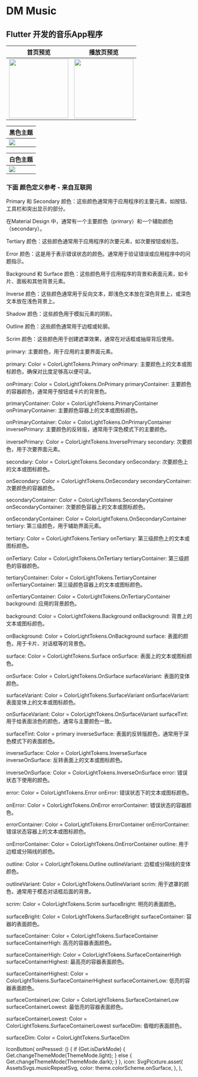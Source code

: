 # DM Music

## Flutter 开发的音乐App程序

| 首页预览 | 播放页预览 |
|----------|------------|
| <img src="https://raw.githubusercontent.com/944095635/dm-music-flutter/master/preview/image1.png" width='160' > | <img src="https://raw.githubusercontent.com/944095635/dm-music-flutter/master/preview/image2.png" width='160' > |


|黑色主题|
| -------- | 
|<img src="https://raw.githubusercontent.com/944095635/dm-music-flutter/master/preview/dark.jpeg" >|


|白色主题|
| -------- | 
|<img src="https://raw.githubusercontent.com/944095635/dm-music-flutter/master/preview/light.jpeg" >|

### 下面 颜色定义参考 - 来自互联网

Primary 和 Secondary 颜色：这些颜色通常用于应用程序的主要元素，如按钮、工具栏和突出显示的部分。

在Material Design 中，通常有一个主要颜色（primary）和一个辅助颜色（secondary）。

Tertiary 颜色：这些颜色通常用于应用程序的次要元素，如次要按钮或标签。

Error 颜色：这是用于表示错误状态的颜色。通常用于验证错误或应用程序中的问题指示。

Background 和 Surface 颜色：这些颜色用于应用程序的背景和表面元素，如卡片、面板和其他背景元素。

Inverse 颜色：这些颜色通常用于反向文本，即浅色文本放在深色背景上，或深色文本放在浅色背景上。

Shadow 颜色：这些颜色用于模拟元素的阴影。

Outline 颜色：这些颜色通常用于边框或轮廓。

Scrim 颜色：这些颜色用于创建遮罩效果，通常在对话框或抽屉背后使用。

primary: 主要颜色，用于应用的主要界面元素。

primary: Color = ColorLightTokens.Primary
onPrimary: 主要颜色上的文本或图标颜色，确保对比度足够高以便可读。

onPrimary: Color = ColorLightTokens.OnPrimary
primaryContainer: 主要颜色的容器颜色，通常用于按钮或卡片的背景色。

primaryContainer: Color = ColorLightTokens.PrimaryContainer
onPrimaryContainer: 主要颜色容器上的文本或图标颜色。

onPrimaryContainer: Color = ColorLightTokens.OnPrimaryContainer
inversePrimary: 主要颜色的反转版，通常用于深色模式下的主要颜色。

inversePrimary: Color = ColorLightTokens.InversePrimary
secondary: 次要颜色，用于次要界面元素。

secondary: Color = ColorLightTokens.Secondary
onSecondary: 次要颜色上的文本或图标颜色。

onSecondary: Color = ColorLightTokens.OnSecondary
secondaryContainer: 次要颜色的容器颜色。

secondaryContainer: Color = ColorLightTokens.SecondaryContainer
onSecondaryContainer: 次要颜色容器上的文本或图标颜色。

onSecondaryContainer: Color = ColorLightTokens.OnSecondaryContainer
tertiary: 第三级颜色，用于辅助界面元素。

tertiary: Color = ColorLightTokens.Tertiary
onTertiary: 第三级颜色上的文本或图标颜色。

onTertiary: Color = ColorLightTokens.OnTertiary
tertiaryContainer: 第三级颜色的容器颜色。

tertiaryContainer: Color = ColorLightTokens.TertiaryContainer
onTertiaryContainer: 第三级颜色容器上的文本或图标颜色。

onTertiaryContainer: Color = ColorLightTokens.OnTertiaryContainer
background: 应用的背景颜色。

background: Color = ColorLightTokens.Background
onBackground: 背景上的文本或图标颜色。

onBackground: Color = ColorLightTokens.OnBackground
surface: 表面的颜色，用于卡片、对话框等的背景色。

surface: Color = ColorLightTokens.Surface
onSurface: 表面上的文本或图标颜色。

onSurface: Color = ColorLightTokens.OnSurface
surfaceVariant: 表面的变体颜色。

surfaceVariant: Color = ColorLightTokens.SurfaceVariant
onSurfaceVariant: 表面变体上的文本或图标颜色。

onSurfaceVariant: Color = ColorLightTokens.OnSurfaceVariant
surfaceTint: 用于给表面涂色的颜色，通常与主要颜色一致。

surfaceTint: Color = primary
inverseSurface: 表面的反转版颜色，通常用于深色模式下的表面颜色。

inverseSurface: Color = ColorLightTokens.InverseSurface
inverseOnSurface: 反转表面上的文本或图标颜色。

inverseOnSurface: Color = ColorLightTokens.InverseOnSurface
error: 错误状态下使用的颜色。

error: Color = ColorLightTokens.Error
onError: 错误状态下的文本或图标颜色。

onError: Color = ColorLightTokens.OnError
errorContainer: 错误状态的容器颜色。

errorContainer: Color = ColorLightTokens.ErrorContainer
onErrorContainer: 错误状态容器上的文本或图标颜色。

onErrorContainer: Color = ColorLightTokens.OnErrorContainer
outline: 用于边框或分隔线的颜色。

outline: Color = ColorLightTokens.Outline
outlineVariant: 边框或分隔线的变体颜色。

outlineVariant: Color = ColorLightTokens.OutlineVariant
scrim: 用于遮罩的颜色，通常用于模态对话框后面的背景。

scrim: Color = ColorLightTokens.Scrim
surfaceBright: 明亮的表面颜色。

surfaceBright: Color = ColorLightTokens.SurfaceBright
surfaceContainer: 容器的表面颜色。

surfaceContainer: Color = ColorLightTokens.SurfaceContainer
surfaceContainerHigh: 高亮的容器表面颜色。

surfaceContainerHigh: Color = ColorLightTokens.SurfaceContainerHigh
surfaceContainerHighest: 最高亮的容器表面颜色。

surfaceContainerHighest: Color = ColorLightTokens.SurfaceContainerHighest
surfaceContainerLow: 低亮的容器表面颜色。

surfaceContainerLow: Color = ColorLightTokens.SurfaceContainerLow
surfaceContainerLowest: 最低亮的容器表面颜色。

surfaceContainerLowest: Color = ColorLightTokens.SurfaceContainerLowest
surfaceDim: 昏暗的表面颜色。

surfaceDim: Color = ColorLightTokens.SurfaceDim











IconButton(
                    onPressed: () {
                      if (Get.isDarkMode) {
                        Get.changeThemeMode(ThemeMode.light);
                      } else {
                        Get.changeThemeMode(ThemeMode.dark);
                      }
                    },
                    icon: SvgPicxture.asset(
                      AssetsSvgs.musicRepeatSvg,
                      color: theme.colorScheme.onSurface,
                    ),
                  ),
